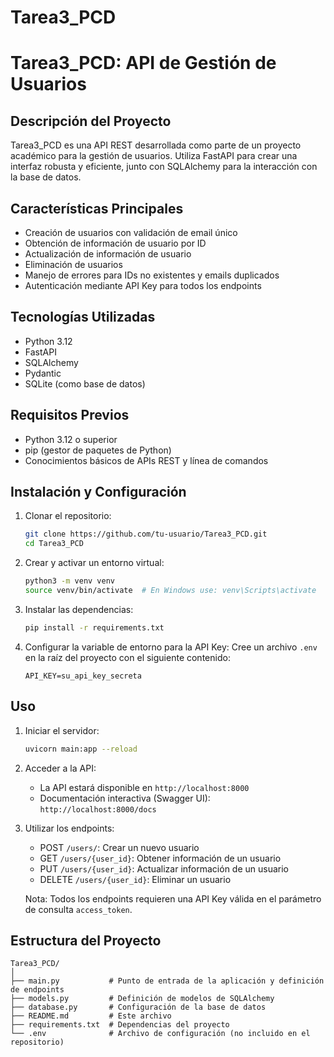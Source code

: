 # Tarea3_PCD

# Tarea3_PCD: API de Gestión de Usuarios

## Descripción del Proyecto

Tarea3_PCD es una API REST desarrollada como parte de un proyecto académico para la gestión de usuarios. Utiliza FastAPI para crear una interfaz robusta y eficiente, junto con SQLAlchemy para la interacción con la base de datos.

## Características Principales

- Creación de usuarios con validación de email único
- Obtención de información de usuario por ID
- Actualización de información de usuario
- Eliminación de usuarios
- Manejo de errores para IDs no existentes y emails duplicados
- Autenticación mediante API Key para todos los endpoints

## Tecnologías Utilizadas

- Python 3.12
- FastAPI
- SQLAlchemy
- Pydantic
- SQLite (como base de datos)

## Requisitos Previos

- Python 3.12 o superior
- pip (gestor de paquetes de Python)
- Conocimientos básicos de APIs REST y línea de comandos

## Instalación y Configuración

1. Clonar el repositorio:
   ```bash
   git clone https://github.com/tu-usuario/Tarea3_PCD.git
   cd Tarea3_PCD

2. Crear y activar un entorno virtual:
   ```bash
   python3 -m venv venv
   source venv/bin/activate  # En Windows use: venv\Scripts\activate
   ```

3. Instalar las dependencias:
   ```bash
   pip install -r requirements.txt
   ```

4. Configurar la variable de entorno para la API Key:
   Cree un archivo `.env` en la raíz del proyecto con el siguiente contenido:
   ```
   API_KEY=su_api_key_secreta
   ```

## Uso

1. Iniciar el servidor:
   ```bash
   uvicorn main:app --reload
   ```

2. Acceder a la API:
   - La API estará disponible en `http://localhost:8000`
   - Documentación interactiva (Swagger UI): `http://localhost:8000/docs`

3. Utilizar los endpoints:
   - POST `/users/`: Crear un nuevo usuario
   - GET `/users/{user_id}`: Obtener información de un usuario
   - PUT `/users/{user_id}`: Actualizar información de un usuario
   - DELETE `/users/{user_id}`: Eliminar un usuario

   Nota: Todos los endpoints requieren una API Key válida en el parámetro de consulta `access_token`.

## Estructura del Proyecto

```
Tarea3_PCD/
│
├── main.py           # Punto de entrada de la aplicación y definición de endpoints
├── models.py         # Definición de modelos de SQLAlchemy
├── database.py       # Configuración de la base de datos
├── README.md         # Este archivo
├── requirements.txt  # Dependencias del proyecto
└── .env              # Archivo de configuración (no incluido en el repositorio)
```
